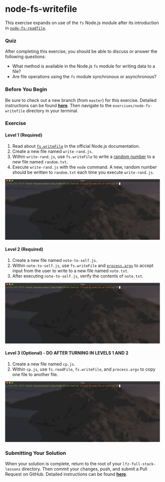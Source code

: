 # node-fs-writefile

This exercise expands on use of the `fs` Node.js module after its introduction in [`node-fs-readfile`](../node-fs-readfile).

### Quiz

After completing this exercise, you should be able to discuss or answer the following questions:

- What method is available in the Node.js `fs` module for writing data to a file?
- Are file operations using the `fs` module synchronous or asynchronous?

### Before You Begin

Be sure to check out a new branch (from `master`) for this exercise. Detailed instructions can be found [**here**](../../guides/before-each-exercise.md). Then navigate to the `exercises/node-fs-writefile` directory in your terminal.

### Exercise

#### Level 1 (Required)

1. Read about [`fs.writeFile`](https://nodejs.org/docs/latest-v10.x/api/fs.html#fs_fs_writefile_file_data_options_callback) in the official Node.js documentation.
1. Create a new file named `write-rand.js`.
1. Within `write-rand.js`, use `fs.writeFile` to write a [random number](https://developer.mozilla.org/en-US/docs/Web/JavaScript/Reference/Global_Objects/Math/random) to a new file named `random.txt`.
1. Execute `write-rand.js` with the `node` command. A new, random number should be written to `random.txt` each time you execute `write-rand.js`.

<p align="middle">
  <img src="images/write-rand.gif">
</p>

#### Level 2 (Required)

1. Create a new file named `note-to-self.js`.
1. Within `note-to-self.js`, use `fs.writeFile` and [`process.argv`](https://nodejs.org/docs/latest-v10.x/api/process.html#process_process_argv) to accept input from the user to write to a new file named `note.txt`.
1. After executing `note-to-self.js`, verify the contents of `note.txt`.

<p align="middle">
  <img src="images/note-to-self.gif">
</p>

#### Level 3 (Optional) - DO AFTER TURNING IN LEVELS 1 AND 2

1. Create a new file named `cp.js`.
1. Within `cp.js`, use `fs.readFile`, `fs.writeFile`, and `process.argv` to copy one file to another file.

<p align="middle">
  <img src="images/cp.gif">
</p>

### Submitting Your Solution

When your solution is complete, return to the root of your `lfz-full-stack-lessons` directory. Then commit your changes, push, and submit a Pull Request on GitHub. Detailed instructions can be found [**here**](../../guides/after-each-exercise.md).
